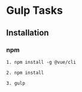 Gulp Tasks
===================

Installation
------------

### npm

```
1. npm install -g @vue/cli

2. npm install

3. gulp
```
